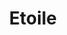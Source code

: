 ---
title: Etoile
date: 
draft: false

# descripcion
description : Aro de plata pasante

materials: Plata 925

color: Plateado

dimensions: 1cm x 1,3cm

code: 01-20-0449

type: "Aros"

categories: []

price: $3.000,00

price_eftvo: $2.550,00

# Images
# first image will be shown in the product page
images:
  # - image: "images/path_to_image"
  # La ubicacion de las imagenes es imagenes/Aros/Aros.Solo Plata/01-20-0449-etoile
  - image: "./images/aros/solo_plata/01-20-0449-estrellitas-labradas_a.JPG"
  - image: "./images/aros/solo_plata/01-20-0449-estrellitas-labradas_b.JPG"
---